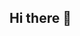 ## Hi there 👋

<!--
**KrishSaraf/KrishSaraf** is a ✨ _special_ ✨ repository because its `README.md` (this file) appears on your GitHub profile.

Here are some ideas to get you started:

- 🔭 I’m currently working on ...
- 🌱 I’m currently learning ...
- 👯 I’m looking to collaborate on ...
- 🤔 I’m looking for help with ...
- 💬 Ask me about ...
- 📫 How to reach me: ...
- 😄 Pronouns: ...
- ⚡ Fun fact: ...

![MasterHead](https://user-images.githubusercontent.com/10498744/210012254-234538ff-d198-48aa-8964-37e6fd45d227.gif)
<h1 align="center">Hey, I'm Arav :)</h1> 
<h2 align="center">Passionate about Data Science, ML and Development </h2>
<img align="right" alt="Coding" width="400" src="https://image.myanimelist.net/ui/_3fYL8i6Q-n-155t3dn_4hksVs3MIJxHadG7A7FI_oTy9pL-UqrC-cycJtDkuZzC"
[![](https://visitcount.itsvg.in/api?id=piyushhhxyz&icon=0&color=6)](https://visitcount.itsvg.in)

# 💫 About Arav :
- 🔭 I’m currently learning Full-Stack-Web Dev
- 👯 I’m building projects in ML and Data Science
- 🧠 Gen-AI and NLP Researcher @ NTU
- 💬 Getting started with Opensource
- 👩‍💻 Data Science Intern @ EY
- 💕 I geek out on Startups and VC- connect with me on Linkedin to see my Finance bro side.(I Love Venture Capital and Asset Management)
- 📚 Data Science and Economics@ NTU 

## Languages I know
![Python](http://img.shields.io/badge/Python-3776AB?style=flat-square&logo=python&logoColor=ffffff)
![C](http://img.shields.io/badge/-C-3776AB?style=flat-square&logo=c&logoColor=ffffff)
![HTML5](https://img.shields.io/badge/-HTML5-E34F26?style=flat-square&logo=html5&logoColor=ffffff)
![Git](https://img.shields.io/badge/-Git-F05032?style=flat-square&logo=git&logoColor=white)
![PyTorch](https://img.shields.io/badge/PyTorch-%23EE4C2C.svg?style=flat-square&logo=pytorch&logoColor=white)
![scikit-learn](https://img.shields.io/badge/scikit--learn-F06032.svg?style=flat-square&logo=scikit-learn&logoColor=white)
![MySQL](https://img.shields.io/badge/MySQL-%2307405e.svg?style=flat-square&logo=mysql&logoColor=white)
![NumPy](https://img.shields.io/badge/numpy-%23013243.svg?style=flat-square&logo=numpy&logoColor=white)

<h3 align="left">Connect With Me!</h3>
<p align="left">
<a href="https://twitter.com/AravBehl" target="blank"><img align="center" src="https://raw.githubusercontent.com/rahuldkjain/github-profile-readme-generator/master/src/images/icons/Social/twitter.svg" alt="arav" height="30" width="40" /></a>
<a href="https://www.linkedin.com/in/arav-behl-0524a6230/" target="blank"><img align="center" src="https://raw.githubusercontent.com/rahuldkjain/github-profile-readme-generator/master/src/images/icons/Social/linked-in-alt.svg" alt="arav-linkedin" height="30" width="40" /></a>

</p>
-->
